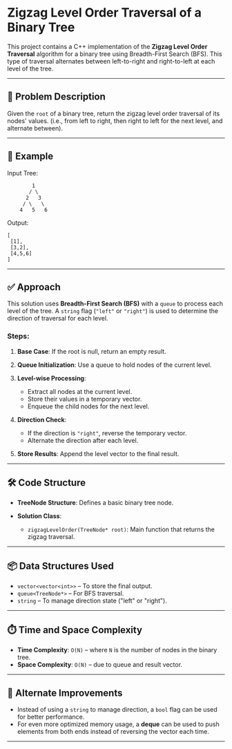 
# Zigzag Level Order Traversal of a Binary Tree

This project contains a C++ implementation of the **Zigzag Level Order Traversal** algorithm for a binary tree using Breadth-First Search (BFS). This type of traversal alternates between left-to-right and right-to-left at each level of the tree.

---

## 🧠 Problem Description

Given the `root` of a binary tree, return the zigzag level order traversal of its nodes' values.
(i.e., from left to right, then right to left for the next level, and alternate between).

---

## 📘 Example

Input Tree:

```
        1
       / \
      2   3
     / \   \
    4   5   6
```

Output:

```
[
 [1],
 [3,2],
 [4,5,6]
]
```

---

## ✅ Approach

This solution uses **Breadth-First Search (BFS)** with a `queue` to process each level of the tree. A `string` flag (`"left"` or `"right"`) is used to determine the direction of traversal for each level.

### Steps:

1. **Base Case**: If the root is null, return an empty result.
2. **Queue Initialization**: Use a queue to hold nodes of the current level.
3. **Level-wise Processing**:

   * Extract all nodes at the current level.
   * Store their values in a temporary vector.
   * Enqueue the child nodes for the next level.
4. **Direction Check**:

   * If the direction is `"right"`, reverse the temporary vector.
   * Alternate the direction after each level.
5. **Store Results**: Append the level vector to the final result.

---

## 🛠️ Code Structure

* **TreeNode Structure**: Defines a basic binary tree node.
* **Solution Class**:

  * `zigzagLevelOrder(TreeNode* root)`: Main function that returns the zigzag traversal.

---

## 📦 Data Structures Used

* `vector<vector<int>>` – To store the final output.
* `queue<TreeNode*>` – For BFS traversal.
* `string` – To manage direction state ("left" or "right").

---

## ⏱️ Time and Space Complexity

* **Time Complexity**: `O(N)` – where `N` is the number of nodes in the binary tree.
* **Space Complexity**: `O(N)` – due to queue and result vector.

---

## 🔁 Alternate Improvements

* Instead of using a `string` to manage direction, a `bool` flag can be used for better performance.
* For even more optimized memory usage, a **deque** can be used to push elements from both ends instead of reversing the vector each time.

---

